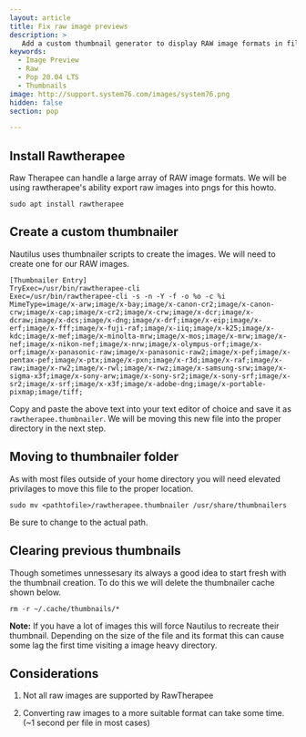 ```yaml
---
layout: article
title: Fix raw image previews
description: >
   Add a custom thumbnail generator to display RAW image formats in files.
keywords:
  - Image Preview
  - Raw
  - Pop 20.04 LTS
  - Thumbnails
image: http://support.system76.com/images/system76.png
hidden: false
section: pop

---
```


## Install Rawtherapee

Raw Therapee can handle a large array of RAW image formats. We will be using rawtherapee's ability export raw images into pngs for this howto.

```
sudo apt install rawtherapee
```

## Create a custom thumbnailer

Nautilus uses thumbnailer scripts to create the images. We will need to create one for our RAW images. 

```
[Thumbnailer Entry]
TryExec=/usr/bin/rawtherapee-cli
Exec=/usr/bin/rawtherapee-cli -s -n -Y -f -o %o -c %i 
MimeType=image/x-arw;image/x-bay;image/x-canon-cr2;image/x-canon-crw;image/x-cap;image/x-cr2;image/x-crw;image/x-dcr;image/x-dcraw;image/x-dcs;image/x-dng;image/x-drf;image/x-eip;image/x-erf;image/x-fff;image/x-fuji-raf;image/x-iiq;image/x-k25;image/x-kdc;image/x-mef;image/x-minolta-mrw;image/x-mos;image/x-mrw;image/x-nef;image/x-nikon-nef;image/x-nrw;image/x-olympus-orf;image/x-orf;image/x-panasonic-raw;image/x-panasonic-raw2;image/x-pef;image/x-pentax-pef;image/x-ptx;image/x-pxn;image/x-r3d;image/x-raf;image/x-raw;image/x-rw2;image/x-rwl;image/x-rwz;image/x-samsung-srw;image/x-sigma-x3f;image/x-sony-arw;image/x-sony-sr2;image/x-sony-srf;image/x-sr2;image/x-srf;image/x-x3f;image/x-adobe-dng;image/x-portable-pixmap;image/tiff;
```

Copy and paste the above text into your text editor of choice and save it as `rawtherapee.thumbnailer`. We will be moving this new file into the proper directory in the next step.



## Moving to thumbnailer folder

As with most files outside of your home directory you will need elevated privilages to move this file to the proper location.

```
sudo mv <pathtofile>/rawtherapee.thumbnailer /usr/share/thumbnailers
```

 Be sure to change <pathtofile> to the actual path.



## Clearing previous thumbnails

Though sometimes unnessesary its always a good idea to start fresh with the thumbnail creation. To do this we will delete the thumbnailer cache shown below.



```
rm -r ~/.cache/thumbnails/*
```

**Note:** If you have a lot of images this will force Nautilus to recreate their thumbnail. Depending on the size of the file and its format this can cause some lag the first time visiting a image heavy directory. 



## Considerations

1.  Not all raw images are supported by RawTherapee

2.  Converting raw images to a more suitable format can take some time. (~1 second per file in most cases)
